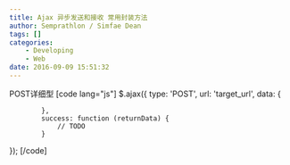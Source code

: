 ```yaml
---
title: Ajax 异步发送和接收 常用封装方法
author: Semprathlon / Simfae Dean
tags: []
categories:
	- Developing
	- Web
date: 2016-09-09 15:51:32
---
```

POST详细型
[code lang="js"]
$.ajax({
            type: 'POST',
            url: 'target_url',
            data: {
                
            },
            success: function (returnData) {
                // TODO
            }
});
[/code]